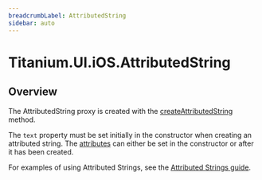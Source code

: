 ```yaml
---
breadcrumbLabel: AttributedString
sidebar: auto
---
```


# Titanium.UI.iOS.AttributedString

<ProxySummary/>

## Overview

The AttributedString proxy is created with the [createAttributedString](Titanium.UI.iOS.createAttributedString) method.

The `text` property must be set initially in the constructor when creating an attributed string.
The [attributes](Titanium.UI.iOS.AttributedString.attributes) can either be set in the constructor or after it has been created.

For examples of using Attributed Strings, see the
[Attributed Strings guide](https://docs.appcelerator.com/platform/latest/#!/api/Titanium.UI.iOS.AttributedString).

<ApiDocs/>
